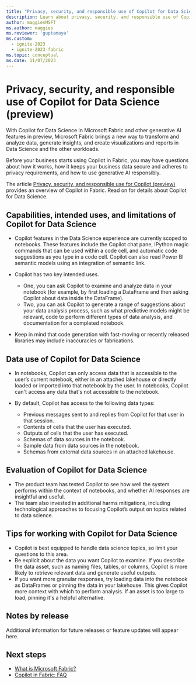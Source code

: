 ```yaml
---
title: "Privacy, security, and responsible use of Copilot for Data Science (preview)"
description: Learn about privacy, security, and responsible use of Copilot for Data Science in Microsoft Fabric.
author: maggiesMSFT
ms.author: maggies
ms.reviewer: 'guptamaya'
ms.custom:
  - ignite-2023
  - ignite-2023-fabric
ms.topic: conceptual
ms.date: 11/07/2023
---
```


# Privacy, security, and responsible use of Copilot for Data Science (preview)

With Copilot for Data Science in Microsoft Fabric and other generative AI features in preview, Microsoft Fabric brings a new way to transform and analyze data, generate insights, and create visualizations and reports in Data Science and the other workloads.

Before your business starts using Copilot in Fabric, you may have questions about how it works, how it keeps your business data secure and adheres to privacy requirements, and how to use generative AI responsibly.

The article [Privacy, security, and responsible use for Copilot (preview)](copilot-privacy-security.md) provides an overview of Copilot in Fabric. Read on for details about Copilot for Data Science.

## Capabilities, intended uses, and limitations of Copilot for Data Science

- Copilot features in the Data Science experience are currently scoped to notebooks. These features include the Copilot chat pane, IPython magic commands that can be used within a code cell, and automatic code suggestions as you type in a code cell. Copilot can also read Power BI semantic models using an integration of semantic link.
- Copilot has two key intended uses.

  - One, you can ask Copilot to examine and analyze data in your notebook (for example, by first loading a DataFrame and then asking Copilot about data inside the DataFrame). 
  - Two, you can ask Copilot to generate a range of suggestions about your data analysis process, such as what predictive models might be relevant, code to perform different types of data analysis, and documentation for a completed notebook.

- Keep in mind that code generation with fast-moving or recently released libraries may include inaccuracies or fabrications.

## Data use of Copilot for Data Science

- In notebooks, Copilot can only access data that is accessible to the user’s current notebook, either in an attached lakehouse or directly loaded or imported into that notebook by the user. In notebooks, Copilot can't access any data that's not accessible to the notebook.

- By default, Copilot has access to the following data types:

  - Previous messages sent to and replies from Copilot for that user in that session.
  - Contents of cells that the user has executed.
  - Outputs of cells that the user has executed.
  - Schemas of data sources in the notebook.
  - Sample data from data sources in the notebook.
  - Schemas from external data sources in an attached lakehouse.

## Evaluation of Copilot for Data Science
 
- The product team has tested Copilot to see how well the system performs within the context of notebooks, and whether AI responses are insightful and useful.
- The team also invested in additional harms mitigations, including technological approaches to focusing Copilot’s output on topics related to data science.
 
## Tips for working with Copilot for Data Science

- Copilot is best equipped to handle data science topics, so limit your questions to this area.
- Be explicit about the data you want Copilot to examine. If you describe the data asset, such as naming files, tables, or columns, Copilot is more likely to retrieve relevant data and generate useful outputs.
- If you want more granular responses, try loading data into the notebook as DataFrames or pinning the data in your lakehouse. This gives Copilot more context with which to perform analysis. If an asset is too large to load, pinning it's a helpful alternative.

## Notes by release

Additional information for future releases or feature updates will appear here.

## Next steps

- [What is Microsoft Fabric?](microsoft-fabric-overview.md)
- [Copilot in Fabric: FAQ](copilot-faq-fabric.yml)
